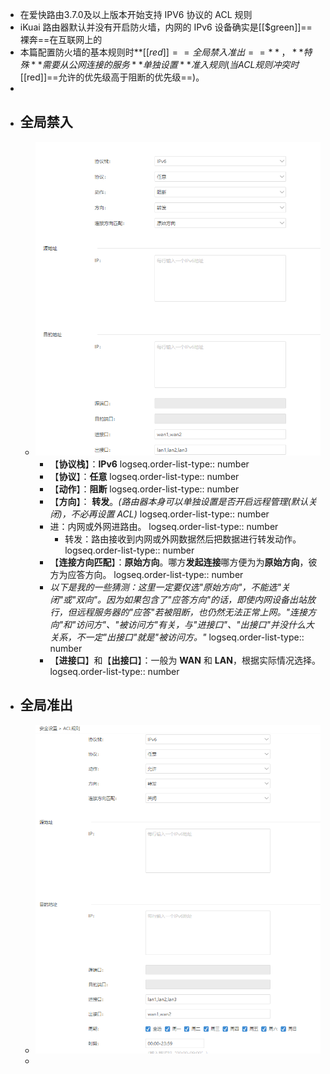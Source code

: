 - 在爱快路由3.7.0及以上版本开始支持 IPV6 协议的 ACL 规则
- iKuai 路由器默认并没有开启防火墙，内网的 IPv6 设备确实是[[$green]]==裸奔==在互联网上的
- 本篇配置防火墙的基本规则时**[[$red]]==全局禁入准出==**，**特殊**需要从公网连接的服务**单独设置**准入规则(当ACL规则冲突时[[$red]]==允许的优先级高于阻断的优先级==)。
-
- ## 全局禁入
	- ![image.png](../assets/image_1693376446109_0.png)
		- 【**协议栈**】：**IPv6**
		  logseq.order-list-type:: number
		- 【**协议**】：**任意**
		  logseq.order-list-type:: number
		- 【**动作**】：**阻断**
		  logseq.order-list-type:: number
		- 【**方向**】： **转发**。*(路由器本身可以单独设置是否开启远程管理(默认关闭)，不必再设置 ACL)*
		  logseq.order-list-type:: number
		- 进：内网或外网进路由。
		  logseq.order-list-type:: number
			- 转发：路由接收到内网或外网数据然后把数据进行转发动作。
			  logseq.order-list-type:: number
		- 【**连接方向匹配**】：**原始方向**。哪方**发起连接**哪方便为为**原始方向**，彼方为应答方向。
		  logseq.order-list-type:: number
		- *以下是我的一些猜测：这里一定要仅选"原始方向"，不能选"关闭"或"双向"。因为如果包含了"应答方向"的话，即使内网设备出站放行，但远程服务器的"应答"若被阻断，也仍然无法正常上网。"连接方向"和"访问方"、"被访问方"有关，与"进接口"、"出接口"并没什么大关系，不一定"出接口"就是"被访问方。"*
		  logseq.order-list-type:: number
		- 【**进接口**】和【**出接口**】：一般为 **WAN** 和 **LAN**，根据实际情况选择。
		  logseq.order-list-type:: number
- ## 全局准出
	- ![image.png](../assets/image_1693376515287_0.png)
	-